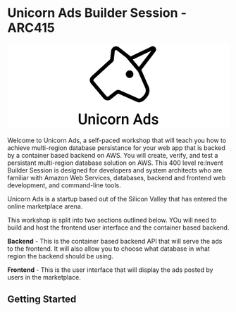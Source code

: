 # Unicorn Ads Builder Session - ARC415

![Unicorn Ads](.images/unicorn-ads.png)

Welcome to Unicorn Ads, a self-paced workshop that will teach you how to achieve multi-region database persistance for your web app that is backed by a container based backend on AWS. You will create,
verify, and test a persistant multi-region database solution on AWS. This 400 level re:Invent Builder Session is designed for developers and system architects who are familiar with Amazon Web Services, databases, backend and frontend web development, and command-line tools.

Unicorn Ads is a startup based out of the Silicon Valley that has entered the online marketplace arena.

This workshop is split into two sections outlined below. YOu will need to build and host the frontend user interface and the container based backend.

**Backend** - This is the container based backend API that will serve the ads to the frontend. It will also allow you to choose what database in what region the backend should be using.

**Frontend** - This is the user interface that will display the ads posted by users in the marketplace.

## Getting Started

